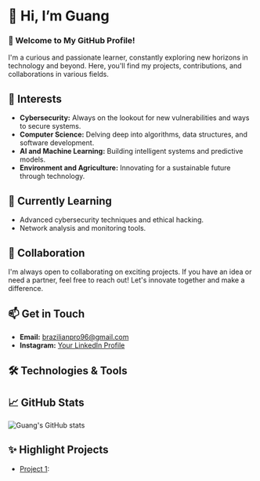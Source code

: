 # 👋 Hi, I’m Guang

### 🌟 Welcome to My GitHub Profile!

I'm a curious and passionate learner, constantly exploring new horizons in technology and beyond. Here, you'll find my projects, contributions, and collaborations in various fields.

## 👀 Interests

- **Cybersecurity:** Always on the lookout for new vulnerabilities and ways to secure systems.
- **Computer Science:** Delving deep into algorithms, data structures, and software development.
- **AI and Machine Learning:** Building intelligent systems and predictive models.
- **Environment and Agriculture:** Innovating for a sustainable future through technology.

## 🌱 Currently Learning

- Advanced cybersecurity techniques and ethical hacking.
- Network analysis and monitoring tools.

## 💞️ Collaboration

I'm always open to collaborating on exciting projects. If you have an idea or need a partner, feel free to reach out! Let's innovate together and make a difference.

## 📫 Get in Touch

- **Email:** brazilianpro96@gmail.com
- **Instagram:** [Your LinkedIn Profile](https://www.instagram.com/im_imagi.nation?igsh=MTR3OWFta243MDUwdw==)

## 🛠️ Technologies & Tools

## 📈 GitHub Stats

![Guang's GitHub stats](https://github-readme-stats.vercel.app/api?username=guang84&show_icons=true&theme=radical)

## ✨ Highlight Projects

- [Project 1](https://github.com/yourusername/project1):
